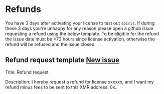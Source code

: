# Refunds

You have 3 days after activating your license to test out `spirit`.
If during these 3 days you're unhappy for any reason please open a github issue requesting a refund using the below template.
To be eligible for the refund the issue date must be <72 hours since license activation, otherwise the refund will be refused and the issue closed.

## Refund request template [New issue](https://github.com/theaog/spirit/issues/new)

Title: 
Refund request

Description: 
I hereby request a refund for license xxxxxx, and I want my refund minus fees to be sent to this XMR address: 0x..
